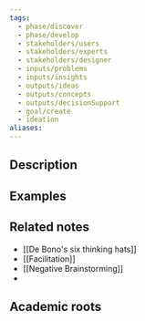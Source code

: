 ```yaml
---
tags:
  - phase/discover
  - phase/develop
  - stakeholders/users
  - stakeholders/experts
  - stakeholders/designer
  - inputs/problems
  - inputs/insights
  - outputs/ideas
  - outputs/concepts
  - outputs/decisionSupport
  - goal/create
  - ideation
aliases:
---
```



## Description


## Examples 


## Related notes 
- [[De Bono's six thinking hats]]
- [[Facilitation]]
- [[Negative Brainstorming]]
- 

## Academic roots
